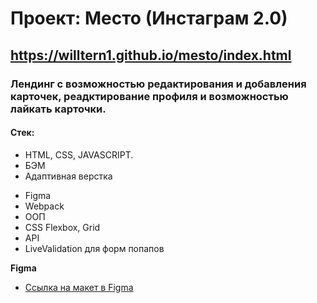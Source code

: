 # Проект: Место (Инстаграм 2.0)

## https://willtern1.github.io/mesto/index.html

### Лендинг с возможностью редактирования и добавления карточек, реадктирование профиля и возможностью лайкать карточки.

#### Стек:
+ HTML, CSS, JAVASCRIPT.
+ БЭМ
+ Адаптивная верстка
* Figma
* Webpack
* OOП
* CSS Flexbox, Grid
* API
* LiveValidation для форм попапов

**Figma**

* [Ссылка на макет в Figma](https://www.figma.com/file/2cn9N9jSkmxD84oJik7xL7/JavaScript.-Sprint-4?node-id=0%3A1)
